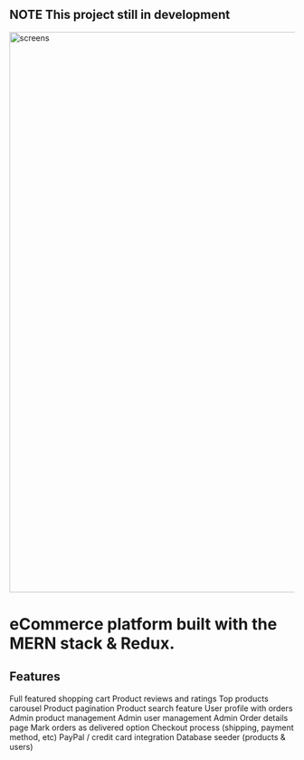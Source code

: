 ## NOTE This project still in development

<img width="990" alt="screens" src="https://github.com/HAWKZ4/ProShop-MERN/assets/108879264/f7cb1448-5b01-45c9-b210-f33ff322b613">

# eCommerce platform built with the MERN stack & Redux.

## Features
Full featured shopping cart
Product reviews and ratings
Top products carousel
Product pagination
Product search feature
User profile with orders
Admin product management
Admin user management
Admin Order details page
Mark orders as delivered option
Checkout process (shipping, payment method, etc)
PayPal / credit card integration
Database seeder (products & users)
